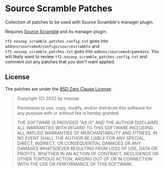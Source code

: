# Source Scramble Patches

Collection of patches to be used with Source Scramble's manager plugin.

Requires [Source Scramble](https://github.com/nosoop/SMExt-SourceScramble) and its manager
plugin.

`tf2.nosoop_scramble_patches.config.txt` goes into `addons/sourcemod/configs/sourcescramble`
and `tf2.nosoop_scramble_patches.txt` goes into `addons/sourcemod/gamedata`.  You will likely
want to review `tf2.nosoop_scramble_patches.config.txt` and comment out any patches that you
don't want applied.

## License

The patches are under the [BSD Zero Clause License][]:

> Copyright (C) 2022 by nosoop
> 
> Permission to use, copy, modify, and/or distribute this software for any purpose with or
> without fee is hereby granted.
> 
> THE SOFTWARE IS PROVIDED "AS IS" AND THE AUTHOR DISCLAIMS ALL WARRANTIES WITH REGARD TO THIS
> SOFTWARE INCLUDING ALL IMPLIED WARRANTIES OF MERCHANTABILITY AND FITNESS. IN NO EVENT SHALL
> THE AUTHOR BE LIABLE FOR ANY SPECIAL, DIRECT, INDIRECT, OR CONSEQUENTIAL DAMAGES OR ANY
> DAMAGES WHATSOEVER RESULTING FROM LOSS OF USE, DATA OR PROFITS, WHETHER IN AN ACTION OF
> CONTRACT, NEGLIGENCE OR OTHER TORTIOUS ACTION, ARISING OUT OF OR IN CONNECTION WITH THE USE OR
> PERFORMANCE OF THIS SOFTWARE.

[BSD Zero Clause License]: https://spdx.org/licenses/0BSD.html
